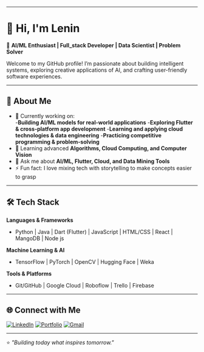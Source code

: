 
</p>

---

# 👋 Hi, I'm Lenin  

🎯 **AI/ML Enthusiast | Full_stack Developer | Data Scientist | Problem Solver**  

Welcome to my GitHub profile! I’m passionate about building intelligent systems, exploring creative applications of AI, and crafting user-friendly software experiences.  

---

## 🚀 About Me  
- 🔭 Currently working on:  
  -**Building AI/ML models for real-world applications**
  -**Exploring Flutter & cross-platform app development**
  -**Learning and applying cloud technologies & data engineering**
  -**Practicing competitive programming & problem-solving**
- 🌱 Learning advanced **Algorithms, Cloud Computing, and Computer Vision**  
- 💬 Ask me about **AI/ML, Flutter, Cloud, and Data Mining Tools**  
- ⚡ Fun fact: I love mixing tech with storytelling to make concepts easier to grasp  

---

## 🛠️ Tech Stack  

**Languages & Frameworks**  
- Python | Java | Dart (Flutter) | JavaScript | HTML/CSS | React | MangoDB | Node js 

**Machine Learning & AI**  
- TensorFlow | PyTorch | OpenCV | Hugging Face | Weka  

**Tools & Platforms**  
- Git/GitHub | Google Cloud | Roboflow | Trello | Firebase  

---

## 🌐 Connect with Me  
[![LinkedIn](https://img.shields.io/badge/LinkedIn-blue?logo=linkedin&logoColor=white)](https://www.linkedin.com/in/balamurali-m-940879316/)
[![Portfolio](https://img.shields.io/badge/Portfolio-black?logo=githubpages&logoColor=white)](https://balamuraliportfolio.netlify.app/) 
[![Gmail](https://img.shields.io/badge/Email-D14836?logo=gmail&logoColor=white)](mailto:balammuu0023@gmail.com)  

---

⭐️ *"Building today what inspires tomorrow."*

